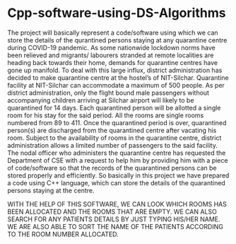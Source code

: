 # Cpp-software-using-DS-Algorithms
The project will basically represent a code/software using which we can store the details of the qurantined persons staying at any quarantine centre during COVID-19 pandemic.
As some nationwide lockdown norms have been relieved and migrants/ labourers stranded at remote localities are heading back towards their home, demands for quarantine centres have gone up manifold. To deal with this large influx, district administration  has decided to make quarantine centre at the hostel’s of NIT-Silchar.
Quarantine facility at NIT-Silchar can accommodate a maximum of 500 people.
As per district administration, only the flight bound male passengers without accompanying children arriving at Silchar airport will likely to be quarantined for 14 days.
Each quarantined person will be allotted a single room for his stay for the said period.
All the rooms are single rooms numbered from 89 to 411.
Once the quarantined period is over, quarantined person(s) are discharged from the quarantined centre after vacating his room. 
Subject to the availability of rooms in the quarantine centre, district administration allows a limited number of passengers to the said facility.
The nodal officer who administers the quarantine centre has requested the Department of CSE with a request to help him by providing him with a piece of code/software so that the records of the quarantined persons can be stored properly and efficiently.
So basically in this project we have prepared a code using C++ language, which can store the details of the quarantined persons staying at the centre.

WITH THE HELP OF THIS SOFTWARE, WE CAN LOOK WHICH ROOMS HAS BEEN ALLOCATED AND THE ROOMS THAT ARE EMPTY. WE CAN ALSO SEARCH FOR ANY PATIENTS DETAILS BY JUST TYPING HIS/HER NAME. WE ARE ALSO ABLE TO SORT THE NAME OF THE PATIENTS ACCORDING TO THE ROOM NUMBER ALLOCATED.








